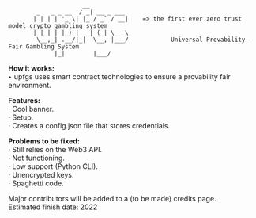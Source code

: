                          __           
            _   _ _ __  / _| __ _ ___ 
           | | | | '_ \| |_ / _` / __|    => the first ever zero trust model crypto gambling system
           | |_| | |_) |  _| (_| \__ \ 
            \__,_| .__/|_|  \__, |___/            Universal Provability-Fair Gambling System
                 |_|        |___/     
                 
**How it works:**\
‣ upfgs uses smart contract technologies to ensure a provability fair environment.

**Features:**\
· Cool banner.\
· Setup.\
· Creates a config.json file that stores credentials.

**Problems to be fixed:**\
· Still relies on the Web3 API.\
· Not functioning.\
· Low support (Python CLI).\
· Unencrypted keys.\
· Spaghetti code.

Major contributors will be added to a (to be made) credits page.\
Estimated finish date: 2022
